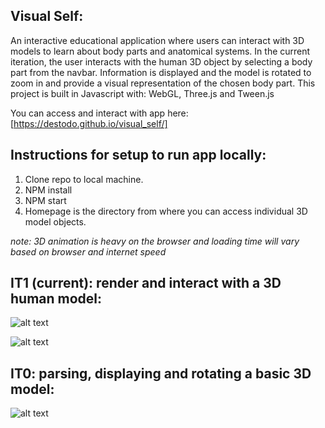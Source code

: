 ## Visual Self: ##

An interactive educational application where users can interact with 3D models to learn about body parts and anatomical systems. In the current iteration, the user interacts with the human 3D object by selecting a body part from the navbar. Information is displayed and the model is rotated to zoom in and provide a visual representation of the chosen body part. This project is built in Javascript with: WebGL, Three.js and Tween.js

You can access and interact with app here: [https://destodo.github.io/visual_self/]

## Instructions for setup to run app locally: ##

1. Clone repo to local machine.
2. NPM install
3. NPM start
4. Homepage is the directory from where you can access individual 3D model objects.

_note: 3D animation is heavy on the browser and loading time will vary based on browser and internet speed_

## IT1 (current): render and interact with a 3D human model:

![alt text][image]

[image]: ./snapshots/bodyFull.png "3D Human Model"

![alt text][image]

[image]: ./snapshots/bodyCloseUp.png "3D Human Model Close Up"


## IT0: parsing, displaying and rotating a basic 3D model:

![alt text][image]

[image]: ./snapshots/alienModel.png "Basic Human Model in 3D env"
